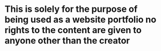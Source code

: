 <h1> This is solely for the purpose of being used as a website portfolio no rights to the content are given to anyone other than the creator </h1>
